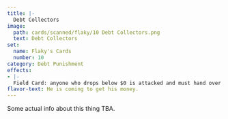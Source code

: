 ```yaml
---
title: |-
  Debt Collectors
image: 
  path: cards/scanned/flaky/10 Debt Collectors.png
  text: Debt Collectors
set:
  name: Flaky's Cards
  number: 10
category: Debt Punishment
effects: 
- |-
  Field Card: anyone who drops below $0 is attacked and must hand over 2 random cards to the collector (graveyard) then go back to $0
flavor-text: He is coming to get his money.
---
```

Some actual info about this thing TBA.
